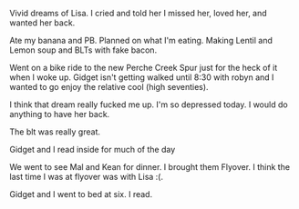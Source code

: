 Vivid dreams of Lisa. I cried and told her I missed her, loved her, and wanted her back. 

Ate my banana and PB. Planned on what I'm eating. Making Lentil and Lemon soup and BLTs with fake bacon. 

Went on a bike ride to the new Perche Creek Spur just for the heck of it when I woke up. Gidget isn't getting walked until 8:30 with robyn and I wanted to go enjoy the relative cool (high seventies). 

I think that dream really fucked me up. I'm so depressed today. I would do anything to have her back.

The blt was really great. 

Gidget and I read inside for much of the day

We went to see Mal and Kean for dinner. I brought them Flyover. I think the last time I was at flyover was with Lisa :(. 

Gidget and I went to bed at six. I read.